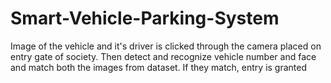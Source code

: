 # Smart-Vehicle-Parking-System
Image of the vehicle and it's driver is clicked through the camera placed on entry gate of society. Then detect and recognize vehicle number and face and match both the images from dataset.  If they match, entry is granted
